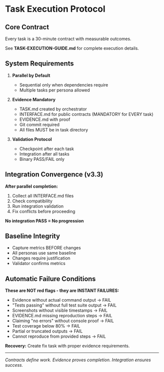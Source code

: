 # Task Execution Protocol

## Core Contract
Every task is a 30-minute contract with measurable outcomes.

See **TASK-EXECUTION-GUIDE.md** for complete execution details.

## System Requirements

1. **Parallel by Default**
   - Sequential only when dependencies require
   - Multiple tasks per persona allowed
   
2. **Evidence Mandatory**
   - TASK.md created by orchestrator
   - INTERFACE.md for public contracts (MANDATORY for EVERY task)
   - EVIDENCE.md with proof
   - Git commit required
   - All files MUST be in task directory

3. **Validation Protocol**
   - Checkpoint after each task
   - Integration after all tasks
   - Binary PASS/FAIL only

## Integration Convergence (v3.3)

**After parallel completion:**
1. Collect all INTERFACE.md files
2. Check compatibility
3. Run integration validation
4. Fix conflicts before proceeding

**No integration PASS = No progression**

## Baseline Integrity
- Capture metrics BEFORE changes
- All personas use same baseline
- Changes require justification
- Validator confirms metrics

## Automatic Failure Conditions

**These are NOT red flags - they are INSTANT FAILURES:**
- Evidence without actual command output → FAIL
- "Tests passing" without full test suite output → FAIL
- Screenshots without visible timestamps → FAIL
- EVIDENCE.md missing reproduction steps → FAIL
- Claiming "no errors" without console proof → FAIL
- Test coverage below 80% → FAIL
- Partial or truncated outputs → FAIL
- Cannot reproduce from provided steps → FAIL

**Recovery:** Create fix task with proper evidence requirements.

---
*Contracts define work. Evidence proves completion. Integration ensures success.*

